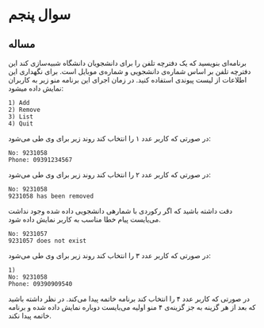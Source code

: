 # سوال پنجم
## مساله
برنامه‌ای بنویسید که یک دفترچه تلفن را برای دانشجویان دانشگاه شبیه‌سازی کند این دفترچه تلفن بر اساس شماره‌ی دانشجویی و شماره‌ی موبایل است. برای نگهداری این اطلاعات از لیست پیوندی استفاده کنید.
در زمان اجرای این برنامه منو زیر به کاربران نمایش داده میشود: 

```
1) Add
2) Remove
3) List
4) Quit
```

در صورتی که کاربر عدد ۱ را انتخاب کند روند زیر برای وی طی می‌شود:

```
No: 9231058
Phone: 09391234567
```

در صورتی که کاربر عدد ۲ را انتخاب کند روند زیر برای وی طی می‌شود:

```
No: 9231058
9231058 has been removed
```

دقت داشته باشید که اگر رکوردی با شمارهی دانشجویی داده شده وجود نداشت می‌یایست پیام خطا مناسب به کاربر نمایش داده شود.

```
No: 9231057
9231057 does not exist
```

در صورتی که کاربر عدد ۳ را انتخاب کند روند زیر برای وی طی می‌شود:

```
1)
No: 9231058
Phone: 09390909540
```

در صورتی که کاربر عدد ۴ را انتخاب کند برنامه خاتمه پیدا می‌کند.
در نظر داشته باشید که بعد از هر گزینه به جز گزینه‌ی ۴ منو اولیه می‌بایست دوباره نمایش داده شده و برنامه خاتمه پیدا نکند.

